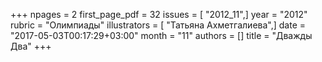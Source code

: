 +++
npages = 2
first_page_pdf = 32
issues = [ "2012_11",]
year = "2012"
rubric = "Олимпиады"
illustrators = [ "Татьяна Ахметгалиева",]
date = "2017-05-03T00:17:29+03:00"
month = "11"
authors = []
title = "Дважды Два"
+++
